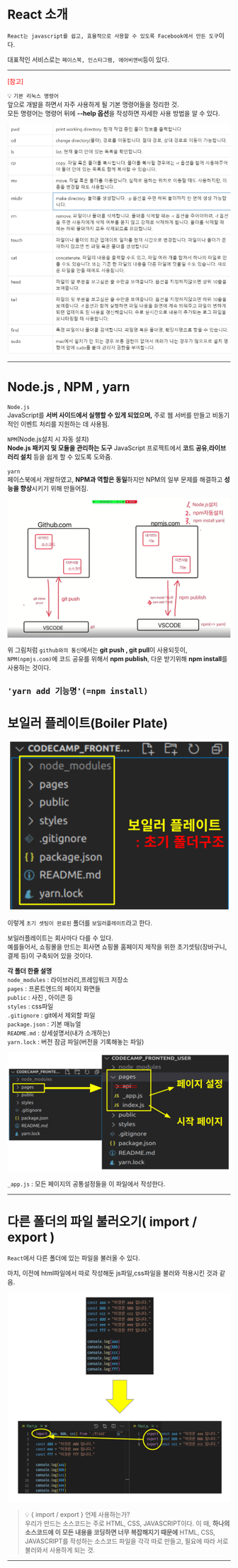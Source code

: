 <h1>React 소개</h1>

`React는 javascript를 쉽고, 효율적으로 사용할 수 있도록 Facebook에서 만든 도구`이다.

 대표적인 서비스로는 `페이스북, 인스타그램, 에어비앤비`등이 있다.

---

<span style="color:red">[참고]</span>

💡 `기본 리눅스 명령어`<br>
앞으로 개발을 하면서 자주 사용하게 될 기본 명령어들을 정리한 것.<br>
모든 명령어는 명령어 뒤에 **--help 옵션**을 작성하면 자세한 사용 방법을 알 수 있다.

<img src="./images/01/Linux Command.png">

---


<h1>Node.js , NPM , yarn</h1>

`Node.js`<br>
JavaScript를 **서버 사이드에서 실행할 수 있게 되었으며,** 주로 웹 서버를 만들고 비동기적인 이벤트 처리를 지원하는 데 사용됨.

`NPM`(Node.js설치 시 자동 설치)<br>
**Node.js 패키지 및 모듈을 관리하는 도구**
JavaScript 프로젝트에서 **코드 공유**,**라이브러리 설치** 등을 쉽게 할 수 있도록 도와줌.

`yarn`<br>
페이스북에서 개발하였고, **NPM과 역할은 동일**하지만  NPM의 일부 문제를 해결하고 **성능을 향상**시키기 위해 만들어짐.

<img src="./images/01/npm.png">

위 그림처럼 `github와의 통신`에서는 **git push , git pull**이 사용되듯이, `NPM(npmjs.com)`에 코드 공유를 위해서 **npm publish**, 다운 받기위해 **npm install**를 사용하는 것이다.

`'yarn add 기능명'(=npm install)`
---

<h1>보일러 플레이트(Boiler Plate)</h1>

<img src="./images/01/boiler_plate.png">

이렇게 `초기 셋팅이 완료된` 폴더를 `보일러플레이트`라고 한다.

보일러플레이트는 회사마다 다를 수 있다.<br>
예를들어서, 쇼핑몰을 만드는 회사면 쇼핑몰 홈페이지 제작을 위한 초기셋팅(장바구니,결제 등)이 구축되어 있을 것이다.


**각 폴더 한줄 설명**<br>
`node_modules` : 라이브러리,프레임워크 저장소<br>
`pages` : 프론트엔드의 페이지 화면들<br>
`public` : 사진 , 아이콘 등<br>
`styles` : css파일<br>
`.gitignore` : git에서 제외할 파일<br>
`package.json` : 기본 매뉴얼<br>
`README.md` : 상세설명서(내가 소개하는)<br>
`yarn.lock` : 버전 잠금 파일(버전을 기록해놓는 파일)<br> 

<img src="./images/01/pages.png">

`_app.js` : 모든 페이지의 공통설정들을 이 파일에서 작성한다.

---

<h1>다른 폴더의 파일 불러오기( import / export )</h1>

`React`에서 다른 폴더에 있는 파일을 불러올 수 있다.

마치, 이전에 html파일에서 따로 작성해둔 js파일,css파일을 불러와 적용시킨 것과 같음.

<img src="./images/01/import_export.png">

>💡 { import / export } 언제 사용하는가?<br>
우리가 만드는 소스코드는 주로 HTML, CSS, JAVASCRIPT이다.
이 때, **하나의 소스코드에 이 모든 내용을 코딩하면 너무 복잡해지기 때문에** HTML, CSS, JAVASCRIPT를 작성하는 소스코드 파일을 각각 따로 만들고, 필요에 따라 서로 불러와서 사용하게 되는 것. 

---